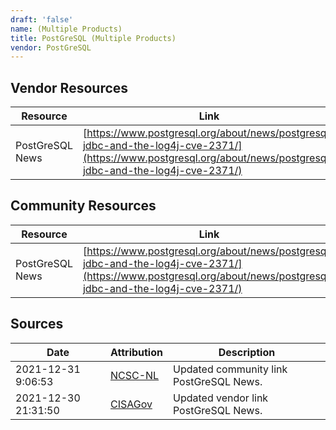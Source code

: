 ```yaml
---
draft: 'false'
name: (Multiple Products)
title: PostGreSQL (Multiple Products)
vendor: PostGreSQL
---
```


## Vendor Resources
| Resource | Link |
| --- | --- |
| PostGreSQL News | [https://www.postgresql.org/about/news/postgresql-jdbc-and-the-log4j-cve-2371/](https://www.postgresql.org/about/news/postgresql-jdbc-and-the-log4j-cve-2371/) |

## Community Resources
| Resource | Link |
| --- | --- |
| PostGreSQL News | [https://www.postgresql.org/about/news/postgresql-jdbc-and-the-log4j-cve-2371/](https://www.postgresql.org/about/news/postgresql-jdbc-and-the-log4j-cve-2371/) |


## Sources
| Date | Attribution | Description |
| --- | --- | --- |
| 2021-12-31 9:06:53 | [NCSC-NL](https://github.com/NCSC-NL/log4shell/blob/main/software/README.md) | Updated community link PostGreSQL News.  |
| 2021-12-30 21:31:50 | [CISAGov](https://raw.githubusercontent.com/cisagov/log4j-affected-db/develop/README.md) | Updated vendor link PostGreSQL News.  |
